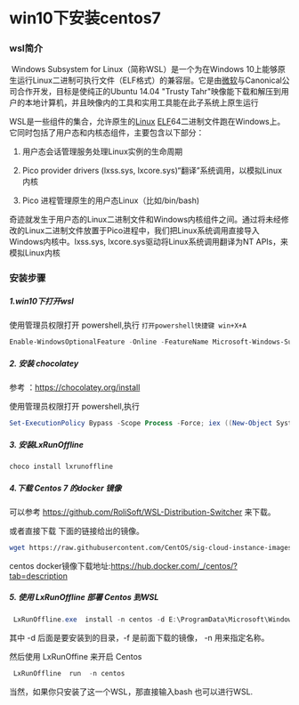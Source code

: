 # win10下安装centos7

### wsl简介

​      Windows Subsystem for Linux（简称WSL）是一个为在Windows 10上能够原生运行Linux二进制可执行文件（ELF格式）的兼容层。它是由[微软](https://baike.baidu.com/item/%E5%BE%AE%E8%BD%AF/124767)与Canonical公司合作开发，目标是使纯正的Ubuntu 14.04 "Trusty Tahr"映像能下载和解压到用户的本地计算机，并且映像内的工具和实用工具能在此子系统上原生运行

   WSL是一些组件的集合，允许原生的[Linux](https://baike.baidu.com/item/Linux) [ELF](https://baike.baidu.com/item/ELF/7120560)64二进制文件跑在Windows上。它同时包括了用户态和内核态组件，主要包含以下部分：

1. 用户态会话管理服务处理Linux实例的生命周期

2. Pico provider drivers (lxss.sys, lxcore.sys)“翻译”系统调用，以模拟Linux内核

3. Pico 进程管理原生的用户态Linux（比如/bin/bash)

奇迹就发生于用户态的Linux二进制文件和Windows内核组件之间。通过将未经修改的Linux二进制文件放置于Pico进程中，我们把Linux系统调用直接导入Windows内核中。lxss.sys, lxcore.sys驱动将Linux系统调用翻译为NT APIs，来模拟Linux内核

###  安装步骤

##### 1.win10下打开wsl

使用管理员权限打开 powershell,执行 `打开powershell快捷键 win+X+A `

```powershell
Enable-WindowsOptionalFeature -Online -FeatureName Microsoft-Windows-Subsystem-Linux
```

##### 2. 安装 chocolatey

参考 ：https://chocolatey.org/install

使用管理员权限打开 powershell,执行 

```powershell
Set-ExecutionPolicy Bypass -Scope Process -Force; iex ((New-Object System.Net.WebClient).DownloadString('https://chocolatey.org/install.ps1'))
```

##### 3. 安装LxRunOffline

```powershell
choco install lxrunoffline
```

##### 4.下载 Centos 7 的docker 镜像

可以参考 https://github.com/RoliSoft/WSL-Distribution-Switcher  来下载。

或者直接下载 下面的链接给出的镜像。

```bash
wget https://raw.githubusercontent.com/CentOS/sig-cloud-instance-images/a77b36c6c55559b0db5bf9e74e61d32ea709a179/docker/centos-7-docker.tar.xz
```

centos docker镜像下载地址:https://hub.docker.com/_/centos/?tab=description

##### 5. 使用 LxRunOffline 部署 Centos 到WSL

```powershell
 LxRunOffline.exe  install -n centos -d E:\ProgramData\Microsoft\Windows\WSL\CentOS -f  E:\ProgramData\Microsoft\Windows\WSL\centos-7-docker.tar.xz
```

其中 -d 后面是要安装到的目录，-f 是前面下载的镜像， -n 用来指定名称。

然后使用  LxRunOffine 来开启 Centos

```powershell
 LxRunOffline  run  -n centos
```

当然，如果你只安装了这一个WSL，那直接输入bash 也可以进行WSL.

